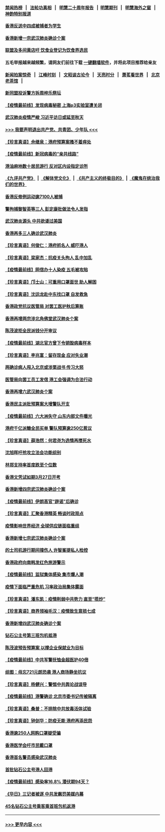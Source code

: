 #### [禁闻热榜](热点新闻.md?=0)  &nbsp;&nbsp;|&nbsp;&nbsp; [法轮功真相](https://github.com/gfw-breaker/truth/blob/master/README.md?=0) &nbsp;&nbsp;|&nbsp;&nbsp; [明慧二十周年报告](https://github.com/gfw-breaker/mh-reports/blob/master/README.md?=0) &nbsp;&nbsp;|&nbsp;&nbsp;[明慧期刊](https://github.com/gfw-breaker/mh-qikan) &nbsp;&nbsp;|&nbsp;&nbsp; [明慧海外之窗](https://github.com/gfw-breaker/mh-news/blob/master/README.md?=0) &nbsp;&nbsp;|&nbsp;&nbsp; [神韵特别报道](https://github.com/gfw-breaker/mh-news/blob/master/shenyun.md?=0)
#### [香港反送中四成被捕者为学生](../pages/nsc415/n11910730.md?t=03031702) 
#### [香港新增一宗武汉肺炎确诊个案](../pages/nsc415/n11910724.md?t=03031702) 
#### [联盟及多间黄店吁 饮食业登记为饮食界选民](../pages/nsc415/n11910718.md?t=03031702) 
#### 五毛举报越来越频繁，请网友们前往下载 [一键翻墙软件](https://github.com/gfw-breaker/ssr-accounts)，并将此项目推荐给亲友
#### [新闻拍案惊奇](https://github.com/gfw-breaker/banned-news/blob/master/pages/link4.md) &nbsp;&nbsp;|&nbsp;&nbsp; [江峰时刻](https://github.com/gfw-breaker/banned-news/blob/master/pages/link4.md) &nbsp;&nbsp;|&nbsp;&nbsp; [文昭谈古论今](https://github.com/gfw-breaker/banned-news/blob/master/pages/link4.md) &nbsp;&nbsp;|&nbsp;&nbsp; [天亮时分](https://github.com/gfw-breaker/banned-news/blob/master/pages/link4.md) &nbsp;&nbsp;|&nbsp;&nbsp; [萧茗看世界](https://github.com/gfw-breaker/banned-news/blob/master/pages/link4.md) &nbsp;&nbsp;|&nbsp;&nbsp; [北京老茶馆](https://github.com/gfw-breaker/banned-news/blob/master/pages/link4.md) &nbsp;&nbsp;|&nbsp;&nbsp; 
#### [新同盟投诉警方拆周梓乐祭坛](../pages/nsc415/n11910707.md?t=03031702) 
#### [【疫情最前线】发现病毒秘密 上海p3实验室遭关闭](../pages/nsc415/n11910640.md?t=03031702) 
#### [武汉肺炎疫情严峻 习近平访日或延至秋天](../pages/nsc415/n11910570.md?t=03031702) 
#### [>>> 我要声明退出共产党、共青团、少年队 <<<](https://github.com/begood0513/goodnews/blob/master/quit/letter.md) 
#### [【珍言真语】佘继泉：港府预算案搔不着痒处](../pages/nsc415/n11910011.md?t=03031702) 
#### [【疫情最前线】新冠病毒的“亲共线路”](../pages/nsc415/n11907734.md?t=03031702) 
#### [港油麻地数十居民游行 反对区内设指定诊所](../pages/nsc415/n11907900.md?t=03031702) 
#### [《九评共产党》](https://github.com/begood0513/9ping.md/blob/master/README.md) &nbsp;|&nbsp; [《解体党文化》](../../../../jtdwh.md/blob/master/README.md)  &nbsp;|&nbsp; [《共产主义的终极目的》](../../../../gczydzjmd.md/blob/master/README.md) &nbsp;|&nbsp; [《魔鬼在统治我们的世界》](../../../../mgztzwmdsj.md/blob/master/README.md) 
#### [香港反修例运动逾7100人被捕](../pages/nsc415/n11907922.md?t=03031702) 
#### [警拘捕黎智英等三人 彭定康批做法令人发指](../pages/nsc415/n11907905.md?t=03031702) 
#### [武汉肺炎源头 中共欲诿过美国](../pages/nsc415/n11907665.md?t=03031702) 
#### [香港再多三人确诊武汉肺炎](../pages/nsc415/n11907846.md?t=03031702) 
#### [【珍言真语】何俊仁：港府抓名人 威吓港人](../pages/nsc415/n11907561.md?t=03031702) 
#### [【珍言真语】梁家杰：抗疫关头拘人 乱中加乱](../pages/nsc415/n11907444.md?t=03031702) 
#### [【疫情最前线】网信办十人染疫 五毛被攻陷](../pages/nsc415/n11903757.md?t=03031702) 
#### [【珍言真语】邝士山：可重用口罩面世 助人解困](../pages/nsc415/n11903875.md?t=03031702) 
#### [【珍言真语】沈运龙赴中东找口罩 自发救急](../pages/nsc415/n11903291.md?t=03031702) 
#### [香港政党抗议医管局 对罢工医护秋后算账](../pages/nsc415/n11901746.md?t=03031702) 
#### [香港再增两宗涉北角佛堂武汉肺炎个案](../pages/nsc415/n11901737.md?t=03031702) 
#### [陈茂波拒全民派钱分开审议](../pages/nsc415/n11901672.md?t=03031702) 
#### [【疫情最前线】湖北官方曾下令销毁病毒样本](../pages/nsc415/n11901518.md?t=03031702) 
#### [【珍言真语】李兆富：留存现金 应对失业潮](../pages/nsc415/n11901448.md?t=03031702) 
#### [两确诊病人闯入北京或涉栗战书 传习大怒](../pages/nsc415/n11901180.md?t=03031702) 
#### [医管局向罢工员工发信 港工会强调为合法行动](../pages/nsc415/n11898870.md?t=03031702) 
#### [香港再增六武汉肺炎个案](../pages/nsc415/n11898843.md?t=03031702) 
#### [香港民主派批预算案大增警队开支](../pages/nsc415/n11898813.md?t=03031702) 
#### [【疫情最前线】六大洲失守 山东内部文件曝光](../pages/nsc415/n11898455.md?t=03031702) 
#### [港府千亿派糖全民买单 警队预算逾250亿惹议](../pages/nsc415/n11898608.md?t=03031702) 
#### [【珍言真语】薛浩然：何君尧为选情再搅死水](../pages/nsc415/n11898269.md?t=03031702) 
#### [沈旭晖吁抢攻立法会功能组别](../pages/nsc415/n11896084.md?t=03031702) 
#### [林郑支持率首度跌至个位数](../pages/nsc415/n11896058.md?t=03031702) 
#### [香港文凭试如期3月27日开考](../pages/nsc415/n11896055.md?t=03031702) 
#### [香港新增四宗武汉肺炎确诊个案](../pages/nsc415/n11896040.md?t=03031702) 
#### [【疫情最前线】伊朗高官“辟谣”后确诊](../pages/nsc415/n11895902.md?t=03031702) 
#### [【珍言真语】汇聚香港精英 畅谈时政观点](../pages/nsc415/n11895733.md?t=03031702) 
#### [疫情影响世界经济 全球供应链面临重组](../pages/nsc415/n11895634.md?t=03031702) 
#### [香港新增七宗武汉肺炎确诊个案](../pages/nsc415/n11893498.md?t=03031702) 
#### [的士司机游行期间撞伤人 许智峯提私人检控](../pages/nsc415/n11893483.md?t=03031702) 
#### [香港政府向南韩发红色旅游警示](../pages/nsc415/n11893398.md?t=03031702) 
#### [【疫情最前线】监狱集体感染 集市爆人潮](../pages/nsc415/n11893181.md?t=03031702) 
#### [疫情下面临严重危机  习率政治局集体露面](../pages/nsc415/n11893305.md?t=03031702) 
#### [【珍言真语】潘东凯：疫情削弱中共势力 直至“揽炒”](../pages/nsc415/n11892866.md?t=03031702) 
#### [【珍言真语】商界领袖毛汉：疫情致生意损七成](../pages/nsc415/n11890348.md?t=03031702) 
#### [香港新增四武汉肺炎确诊个案](../pages/nsc415/n11890610.md?t=03031702) 
#### [钻石公主号第三班包机抵港](../pages/nsc415/n11890645.md?t=03031702) 
#### [陈茂波预告预算案 以撑企业保就业为目标](../pages/nsc415/n11890574.md?t=03031702) 
#### [【疫情最前线】中共军警抚恤金超医护40倍](../pages/nsc415/n11890458.md?t=03031702) 
#### [组图：毋忘721元朗恐袭 港人商场静坐抗议](../pages/nsc415/n11876882.md?t=03031702) 
#### [【珍言真语】杨健兴：警惕中共舆论战误导](../pages/nsc415/n11888131.md?t=03031702) 
#### [【疫情最前线】港警确诊 北京市委书记传被隔离](../pages/nsc415/n11886872.md?t=03031702) 
#### [【珍言真语】桑普：不排除中共放毒活体试验](../pages/nsc415/n11886832.md?t=03031702) 
#### [【珍言真语】钟剑华：防疫无能 港府再添民怨](../pages/nsc415/n11884504.md?t=03031702) 
#### [香港逾250人网购口罩疑受骗](../pages/nsc415/n11884388.md?t=03031702) 
#### [香港医学会吁市民戴口罩](../pages/nsc415/n11884367.md?t=03031702) 
#### [香港首名警员感染武汉肺炎](../pages/nsc415/n11884357.md?t=03031702) 
#### [首批钻石公主号港人回港](../pages/nsc415/n11884333.md?t=03031702) 
#### [【疫情最前线】感染率16.8% 潜伏期94天？](../pages/nsc415/n11884256.md?t=03031702) 
#### [《华日》三记者被逐 中共发飙罚美媒内幕](../pages/nsc415/n11884184.md?t=03031702) 
#### [45名钻石公主号乘客乘首班包机返港](../pages/nsc415/n11881770.md?t=03031702) 

----
#### [ >>> 更早内容 <<< ](../indexes/nsc415-earlier.md)
